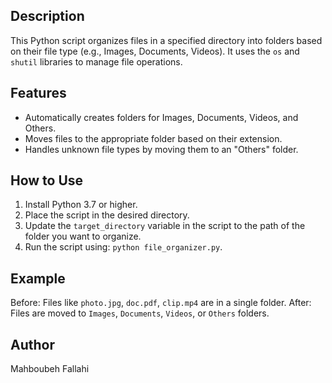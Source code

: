  ## Description
 This Python script organizes files in a specified directory into folders based on their file type (e.g., Images, Documents, Videos). It uses the `os` and `shutil` libraries to manage file operations.
 
 ## Features
 - Automatically creates folders for Images, Documents, Videos, and Others.
 - Moves files to the appropriate folder based on their extension.
 - Handles unknown file types by moving them to an "Others" folder.
 
 ## How to Use
 1. Install Python 3.7 or higher.
 2. Place the script in the desired directory.
 3. Update the `target_directory` variable in the script to the path of the folder you want to organize.
 4. Run the script using: `python file_organizer.py`.
 
 ## Example
 Before: Files like `photo.jpg`, `doc.pdf`, `clip.mp4` are in a single folder.
 After: Files are moved to `Images`, `Documents`, `Videos`, or `Others` folders.
 
 ## Author
 Mahboubeh Fallahi
